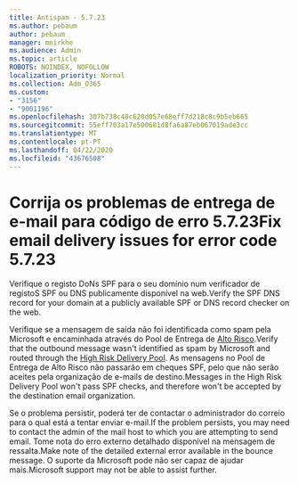 ```yaml
---
title: Antispam - 5.7.23
ms.author: pebaum
author: pebaum
manager: mnirkhe
ms.audience: Admin
ms.topic: article
ROBOTS: NOINDEX, NOFOLLOW
localization_priority: Normal
ms.collection: Adm_O365
ms.custom:
- "3156"
- "9001196"
ms.openlocfilehash: 307b738c40c620d057e68eff7d218c8c9b5eb665
ms.sourcegitcommit: 55eff703a17e500681d8fa6a87eb067019ade3cc
ms.translationtype: MT
ms.contentlocale: pt-PT
ms.lasthandoff: 04/22/2020
ms.locfileid: "43676508"
---
```

# <a name="fix-email-delivery-issues-for-error-code-5723"></a><span data-ttu-id="22471-102">Corrija os problemas de entrega de e-mail para código de erro 5.7.23</span><span class="sxs-lookup"><span data-stu-id="22471-102">Fix email delivery issues for error code 5.7.23</span></span>

<span data-ttu-id="22471-103">Verifique o registo DoNs SPF para o seu domínio num verificador de registoS SPF ou DNS publicamente disponível na web.</span><span class="sxs-lookup"><span data-stu-id="22471-103">Verify the SPF DNS record for your domain at a publicly available SPF or DNS record checker on the web.</span></span>

<span data-ttu-id="22471-104">Verifique se a mensagem de saída não foi identificada como spam pela Microsoft e encaminhada através do Pool de Entrega de [Alto Risco](https://docs.microsoft.com/office365/SecurityCompliance/high-risk-delivery-pool-for-outbound-messages).</span><span class="sxs-lookup"><span data-stu-id="22471-104">Verify that the outbound message wasn't identified as spam by Microsoft and routed through the [High Risk Delivery Pool](https://docs.microsoft.com/office365/SecurityCompliance/high-risk-delivery-pool-for-outbound-messages).</span></span> <span data-ttu-id="22471-105">As mensagens no Pool de Entrega de Alto Risco não passarão em cheques SPF, pelo que não serão aceites pela organização de e-mails de destino.</span><span class="sxs-lookup"><span data-stu-id="22471-105">Messages in the High Risk Delivery Pool won't pass SPF checks, and therefore won't be accepted by the destination email organization.</span></span>

<span data-ttu-id="22471-106">Se o problema persistir, poderá ter de contactar o administrador do correio para o qual está a tentar enviar e-mail.</span><span class="sxs-lookup"><span data-stu-id="22471-106">If the problem persists, you may need to contact the admin of the mail host to which you are attempting to send email.</span></span> <span data-ttu-id="22471-107">Tome nota do erro externo detalhado disponível na mensagem de ressalta.</span><span class="sxs-lookup"><span data-stu-id="22471-107">Make note of the detailed external error available in the bounce message.</span></span> <span data-ttu-id="22471-108">O suporte da Microsoft pode não ser capaz de ajudar mais.</span><span class="sxs-lookup"><span data-stu-id="22471-108">Microsoft support may not be able to assist further.</span></span>
